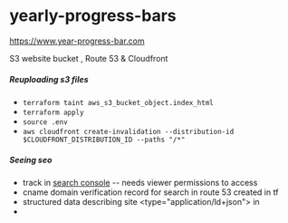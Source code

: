 # yearly-progress-bars

https://www.year-progress-bar.com

S3 website bucket , Route 53 & Cloudfront

##### Reuploading s3 files
- `terraform taint aws_s3_bucket_object.index_html`
- `terraform apply`
- `source .env`
- `aws cloudfront create-invalidation --distribution-id $CLOUDFRONT_DISTRIBUTION_ID --paths "/*" `

##### Seeing seo
- track in [search console](https://search.google.com/search-console/welcome?utm_source=about-page) -- needs viewer permissions to access
- cname domain verification record for search in route 53 created in tf
- structured data describing site <type="application/ld+json"> in <head>
- <title> in <head> contains text for clickable link in search engine results
- <meta name="description"> in <head> for content in search engine results below title
